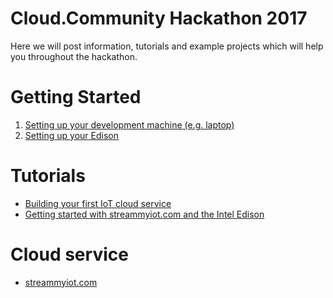 # Cloud.Community Hackathon 2017

Here we will post information, tutorials and example projects which will help you throughout the hackathon.

Getting Started
===============

1. [Setting up your development machine (e.g. laptop)](../master/Documentation/Dev_Setup.md)
2. [Setting up your Edison](../master/Documentation/Edison_Setup.md)

Tutorials
=========

* [Building your first IoT cloud service](../master/Documentation/Cloud_Service_Tutorial.pdf)
* [Getting started with streammyiot.com and the Intel Edison](../master/Documentation/Connecting_Your_Device_To_StreamMyIoT.pdf)

Cloud service
=========

* [streammyiot.com](streammyiot.com)